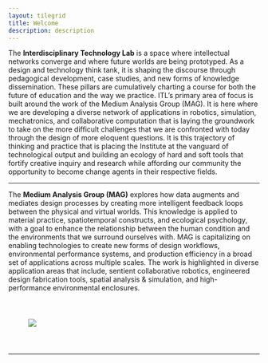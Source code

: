 ```yaml
---
layout: tilegrid
title: Welcome
description: description
---
```


The **Interdisciplinary Technology Lab** is a space where intellectual networks converge and where future worlds are being prototyped. As a design and technology think tank, it is shaping the discourse through pedagogical development, case studies, and new forms of knowledge dissemination. These pillars are cumulatively charting a course for both the future of education and the way we practice. ITL’s primary area of focus is built around the work of the Medium Analysis Group (MAG). It is here where we are developing a diverse network of applications in robotics, simulation, mechatronics, and collaborative computation that is laying the groundwork to take on the more difficult challenges that we are confronted with today through the design of more eloquent questions. It is this trajectory of thinking and practice that is placing the Institute at the vanguard of technological output and building an ecology of hard and soft tools that fortify creative inquiry and research while affording our community the opportunity to become change agents in their respective fields.

<hr class="homebreak">

The **Medium Analysis Group (MAG)** explores how data augments and mediates design processes by creating more intelligent feedback loops between the physical and virtual worlds. This knowledge is applied to material practice, spatiotemporal constructs, and ecological psychology, with a goal to enhance the relationship between the human condition and the environments that we surround ourselves with. MAG is capitalizing on enabling technologies to create new forms of design workflows,  environmental performance systems, and production efficiency in a broad set of applications across multiple scales. The work is highlighted in diverse application areas that include, sentient collaborative robotics, engineered design fabrication tools, spatial analysis & simulation, and high-performance environmental enclosures.

<img src="{{ BASE_PATH }}/assets/images/home/workflow_dg.jpg" style="padding: 40px;">

<hr class="homebreak">



